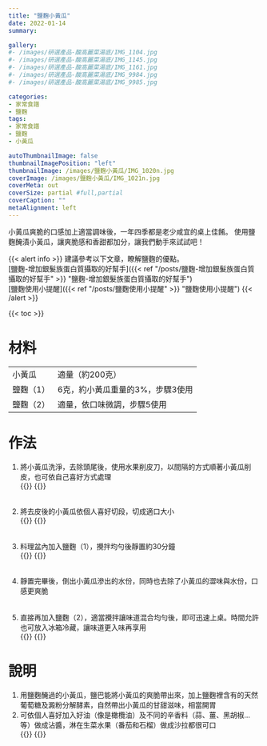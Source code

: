 ```yaml
---
title: "鹽麴小黃瓜"
date: 2022-01-14
summary:

gallery: 
#- /images/研選產品-酸高麗菜湯底/IMG_1104.jpg
#- /images/研選產品-酸高麗菜湯底/IMG_1145.jpg
#- /images/研選產品-酸高麗菜湯底/IMG_1161.jpg
#- /images/研選產品-酸高麗菜湯底/IMG_9984.jpg
#- /images/研選產品-酸高麗菜湯底/IMG_9985.jpg

categories:
- 家常食譜
- 鹽麴
tags:
- 家常食譜
- 鹽麴
- 小黃瓜

autoThumbnailImage: false
thumbnailImagePosition: "left"
thumbnailImage: /images/鹽麴小黃瓜/IMG_1020n.jpg
coverImage: /images/鹽麴小黃瓜/IMG_1021n.jpg
coverMeta: out
coverSize: partial #full,partial
coverCaption: ""
metaAlignment: left
---
```

小黃瓜爽脆的口感加上適當調味後，一年四季都是老少咸宜的桌上佳餚。
使用鹽麴醃漬小黃瓜，讓爽脆感和香甜都加分，讓我們動手來試試吧！
<!--more-->

{{< alert info >}}
建議參考以下文章，瞭解鹽麴的優點。\
[鹽麴-增加銀髮族蛋白質攝取的好幫手]({{< ref "/posts/鹽麴-增加銀髮族蛋白質攝取的好幫手" >}} "鹽麴-增加銀髮族蛋白質攝取的好幫手")\
[鹽麴使用小提醒]({{< ref "/posts/鹽麴使用小提醒" >}} "鹽麴使用小提醒")
{{< /alert >}}

{{< toc >}}

# 材料
|||
|:--|:--|
|小黃瓜|適量（約200克）|
|鹽麴（1）|6克，約小黃瓜重量的3%，步驟3使用|
|鹽麴（2）|適量，依口味微調，步驟5使用|

# 作法
1. 將小黃瓜洗淨，去除頭尾後，使用水果削皮刀，以間隔的方式順著小黃瓜削皮，也可依自己喜好方式處理\
{{<image classes="nocaption fancybox fig-100" thumbnail-width="50%" thumbnail-height="50%" src="/images/鹽麴小黃瓜/IMG_0972.jpg" title="" >}}
{{<image classes="clear">}}

######
2. 將去皮後的小黃瓜依個人喜好切段，切成適口大小\
{{<image classes="nocaption fancybox fig-10" thumbnail-width="50%" thumbnail-height="50%" src="/images/鹽麴小黃瓜/IMG_0973.jpg" title="" >}}
{{<image classes="clear">}}

######
3. 料理盆內加入鹽麴（1），攪拌均勻後靜置約30分鐘\
{{<image classes="nocaption fancybox fig-100" thumbnail-width="50%" thumbnail-height="50%" src="/images/鹽麴小黃瓜/IMG_0982.jpg" title="" >}}
{{<image classes="clear">}}

######
4. 靜置完畢後，倒出小黃瓜滲出的水份，同時也去除了小黃瓜的澀味與水份，口感更爽脆

######
5. 直接再加入鹽麴（2），適當攪拌讓味道混合均勻後，即可迅速上桌。時間允許也可放入冰箱冷藏，讓味道更入味再享用\
{{<image classes="nocaption fancybox fig-100" thumbnail-width="50%" thumbnail-height="50%" src="/images/鹽麴小黃瓜/IMG_1178.jpg" title="" >}}
{{<image classes="clear">}}

# 說明
1.	用鹽麴醃過的小黃瓜，鹽巴能將小黃瓜的爽脆帶出來，加上鹽麴裡含有的天然葡萄糖及澱粉分解酵素，自然帶出小黃瓜的甘甜滋味，相當開胃
2.	可依個人喜好加入好油（像是橄欖油）及不同的辛香料（蒜、薑、黑胡椒...等）做成沾醬，淋在生菜水果（番茄和石榴）做成沙拉都很可口\
{{<image classes="nocaption fancybox fig-100" thumbnail-width="50%" thumbnail-height="50%" src="/images/鹽麴小黃瓜/IMG_1033.jpg" title="" >}}
{{<image classes="clear">}}
